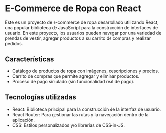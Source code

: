 # E-Commerce de Ropa con React

Este es un proyecto de e-commerce de ropa desarrollado utilizando React, una popular biblioteca de JavaScript para la construcción de interfaces de usuario. En este proyecto, los usuarios pueden navegar por una variedad de prendas de vestir, agregar productos a su carrito de compras y realizar pedidos.

## Características

- Catálogo de productos de ropa con imágenes, descripciones y precios.
- Carrito de compras que permite agregar y eliminar productos.
- Proceso de pago simulado (sin funcionalidad real de pago).

## Tecnologías utilizadas

- React: Biblioteca principal para la construcción de la interfaz de usuario.
- React Router: Para gestionar las rutas y la navegación dentro de la aplicación.
- CSS: Estilos personalizados y/o librerías de CSS-in-JS.
